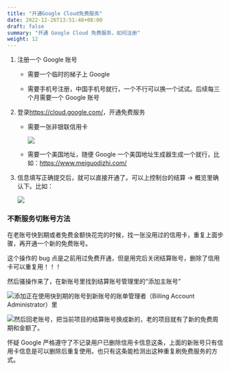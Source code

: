 ```yaml
---
title: "开通Google Cloud免费服务"
date: 2022-12-26T13:51:48+08:00
draft: false
summary: "开通 Google Cloud 免费服务，如何注册"
weight: 12
---
```


1. 注册一个 Google 账号

   - 需要一个临时的梯子上 Google

   - 需要手机号注册，中国手机号就行，一个不行可以换一个试试。后续每三个月需要一个 Google 账号

2. 登录<https://cloud.google.com/>，开通免费服务

   - 需要一张非银联信用卡

     ![](https://media.heptabase.com/v1/images/7d76967d-dd25-44d5-8894-f08ba95d8a82/322ba4da-7d2a-4555-980c-cf02cdbb3f49/image.png)

   - 需要一个美国地址，随便 Google 一个美国地址生成器生成一个就行，比如：<https://www.meiguodizhi.com/>

3. 信息填写正确提交后，就可以直接开通了。可以上控制台的结算 → 概览里确认下。比如：

   ![](https://media.heptabase.com/v1/images/7d76967d-dd25-44d5-8894-f08ba95d8a82/1ff4b4e2-2c53-411d-8094-e2c71a82a80c/image.png)

### 不断服务切账号方法

在老账号快到期或者免费金额快花完的时候，找一张没用过的信用卡，重复上面步骤，再开通一个新的免费账号。

这个操作的 bug 点是之前用过免费开通，但是用完后关闭结算账号，删除了信用卡可以重复用！！！

然后骚操作来了，在新账号里找到结算账号管理里的“添加主账号”

![](https://media.heptabase.com/v1/images/7d76967d-dd25-44d5-8894-f08ba95d8a82/f121de79-b606-4f1e-97d1-0a7ac14ed748/image.png)添加正在使用快到期的账号到新账号的账单管理者（Billing Account Administrator）里

![](https://media.heptabase.com/v1/images/7d76967d-dd25-44d5-8894-f08ba95d8a82/406ab475-2f94-413a-9975-dc1072c71844/image.png)然后回老账号，把当前项目的结算账号换成新的，老的项目就有了新的免费周期和金额了。

怀疑 Google 严格遵守了不记录用户已删除信用卡信息这条，上面的新账号只有信用卡信息是可以删除后重复使用。也只有这条能检测出这种重复刷免费服务的方式。
